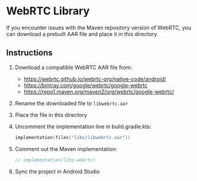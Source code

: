 # WebRTC Library

If you encounter issues with the Maven repository version of WebRTC, you can download a prebuilt AAR file and place it in this directory.

## Instructions

1. Download a compatible WebRTC AAR file from:
   - https://webrtc.github.io/webrtc-org/native-code/android/
   - https://bintray.com/google/webrtc/google-webrtc
   - https://repo1.maven.org/maven2/org/webrtc/google-webrtc/

2. Rename the downloaded file to `libwebrtc.aar`

3. Place the file in this directory

4. Uncomment the implementation line in build.gradle.kts:
   ```kotlin
   implementation(files("libs/libwebrtc.aar"))
   ```

5. Comment out the Maven implementation:
   ```kotlin
   // implementation(libs.webrtc)
   ```

6. Sync the project in Android Studio
